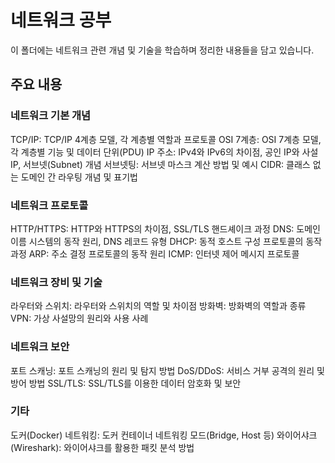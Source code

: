 # 네트워크 공부
이 폴더에는 네트워크 관련 개념 및 기술을 학습하며 정리한 내용들을 담고 있습니다.

## 주요 내용

### 네트워크 기본 개념
TCP/IP: TCP/IP 4계층 모델, 각 계층별 역할과 프로토콜
OSI 7계층: OSI 7계층 모델, 각 계층별 기능 및 데이터 단위(PDU)
IP 주소: IPv4와 IPv6의 차이점, 공인 IP와 사설 IP, 서브넷(Subnet) 개념
서브넷팅: 서브넷 마스크 계산 방법 및 예시
CIDR: 클래스 없는 도메인 간 라우팅 개념 및 표기법

### 네트워크 프로토콜
HTTP/HTTPS: HTTP와 HTTPS의 차이점, SSL/TLS 핸드셰이크 과정
DNS: 도메인 이름 시스템의 동작 원리, DNS 레코드 유형
DHCP: 동적 호스트 구성 프로토콜의 동작 과정
ARP: 주소 결정 프로토콜의 동작 원리
ICMP: 인터넷 제어 메시지 프로토콜

### 네트워크 장비 및 기술
라우터와 스위치: 라우터와 스위치의 역할 및 차이점
방화벽: 방화벽의 역할과 종류
VPN: 가상 사설망의 원리와 사용 사례

### 네트워크 보안
포트 스캐닝: 포트 스캐닝의 원리 및 탐지 방법
DoS/DDoS: 서비스 거부 공격의 원리 및 방어 방법
SSL/TLS: SSL/TLS를 이용한 데이터 암호화 및 보안

### 기타
도커(Docker) 네트워킹: 도커 컨테이너 네트워킹 모드(Bridge, Host 등)
와이어샤크(Wireshark): 와이어샤크를 활용한 패킷 분석 방법
